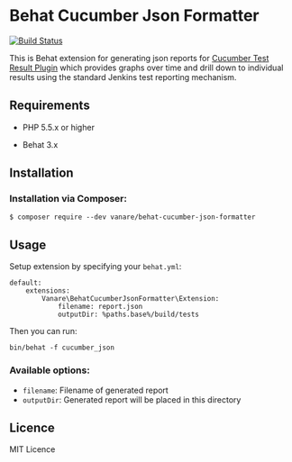# Behat Cucumber Json Formatter 

[![Build Status](https://travis-ci.org/Vanare/behat-cucumber-formatter.svg?branch=master)](https://travis-ci.org/Vanare/behat-cucumber-formatter)

This is Behat extension for generating json reports for [Cucumber Test Result Plugin](https://github.com/jenkinsci/cucumber-testresult-plugin/) which provides graphs over time and drill down to individual results using the standard Jenkins test reporting mechanism.

## Requirements

- PHP 5.5.x or higher

- Behat 3.x

## Installation

### Installation via Composer:

```
$ composer require --dev vanare/behat-cucumber-json-formatter
```

## Usage

Setup extension by specifying your `behat.yml`:

```
default:
    extensions:
        Vanare\BehatCucumberJsonFormatter\Extension:
            filename: report.json
            outputDir: %paths.base%/build/tests
```

Then you can run:

```
bin/behat -f cucumber_json
```

### Available options:

- `filename`: Filename of generated report
- `outputDir`: Generated report will be placed in this directory

## Licence

MIT Licence